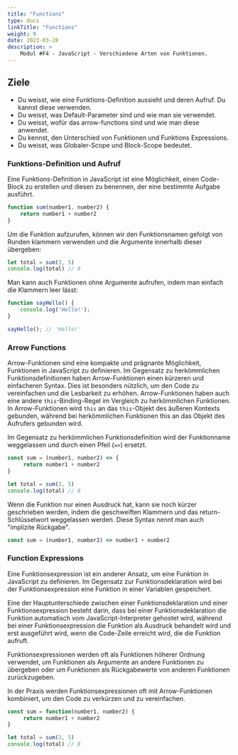 ```yaml
---
title: "Functions"
type: docs
linkTitle: "Functions"
weight: 9
date: 2023-03-28
description: >
    Modul #F4 - JavaScript - Verschiedene Arten von Funktionen.
---
```


## Ziele
* Du weisst, wie eine Funktions-Definition aussieht und deren Aufruf. Du kannst diese verwenden.
* Du weisst, was Default-Parameter sind und wie man sie verwendet.
* Du weisst, wofür das arrow-functions sind und wie man diese anwendet.
* Du kennst, den Unterschied von Funktionen und Funktions Expressions.
* Du weisst, was Globaler-Scope und Block-Scope bedeutet.


### Funktions-Definition und Aufruf
Eine Funktions-Definition in JavaScript ist eine Möglichkeit, einen Code-Block zu erstellen und diesen zu benennen, der eine bestimmte Aufgabe ausführt.

```javascript
function sum(number1, number2) {
    return number1 + number2
}
```

Um die Funktion aufzurufen, können wir den Funktionsnamen gefolgt von Runden klammern verwenden und die Argumente innerhalb dieser übergeben:
```javascript
let total = sum(3, 5)
console.log(total) // 8
```

Man kann auch Funktionen ohne Argumente aufrufen, indem man einfach die Klammern leer lässt:
```javascript
function sayHello() {
    console.log('Hello!');
}

sayHello(); // 'Hello!'
```

### Arrow Functions
Arrow-Funktionen sind eine kompakte und prägnante Möglichkeit, Funktionen in JavaScript zu definieren. Im Gegensatz zu herkömmlichen Funktionsdefinitionen haben Arrow-Funktionen einen kürzeren und einfacheren Syntax. Dies ist besonders nützlich, um den Code zu vereinfachen und die Lesbarkeit zu erhöhen. Arrow-Funktionen haben auch eine andere `this`-Binding-Regel im Vergleich zu herkömmlichen Funktionen. In Arrow-Funktionen wird `this` an das `this`-Objekt des äußeren Kontexts gebunden, während bei herkömmlichen Funktionen this an das Objekt des Aufrufers gebunden wird.

Im Gegensatz zu herkömmlichen Funktionsdefinition wird der Funktionname weggelassen und durch einen Pfeil (`=>`) ersetzt.

```javascript
const sum = (number1, number2) => {
     return number1 + number2
}

let total = sum(3, 5)
console.log(total) // 8
```

Wenn die Funktion nur einen Ausdruck hat, kann sie noch kürzer geschrieben werden, indem die geschweiften Klammern und das return-Schlüsselwort weggelassen werden. Diese Syntax nennt man auch "implizite Rückgabe".
```javascript
const sum = (number1, number2) => number1 + number2
```

### Function Expressions
Eine Funktionsexpression ist ein anderer Ansatz, um eine Funktion in JavaScript zu definieren. Im Gegensatz zur Funktionsdeklaration wird bei der Funktionsexpression eine Funktion in einer Variablen gespeichert.

Eine der Hauptunterschiede zwischen einer Funktionsdeklaration und einer Funktionsexpression besteht darin, dass bei einer Funktionsdeklaration die Funktion automatisch vom JavaScript-Interpreter gehostet wird, während bei einer Funktionsexpression die Funktion als Ausdruck behandelt wird und erst ausgeführt wird, wenn die Code-Zeile erreicht wird, die die Funktion aufruft.

Funktionsexpressionen werden oft als Funktionen höherer Ordnung verwendet, um Funktionen als Argumente an andere Funktionen zu übergeben oder um Funktionen als Rückgabewerte von anderen Funktionen zurückzugeben.

In der Praxis werden Funktionsexpressionen oft mit Arrow-Funktionen kombiniert, um den Code zu verkürzen und zu vereinfachen.

```javascript
const sum = function(number1, number2) {
     return number1 + number2
}

let total = sum(3, 5)
console.log(total) // 8
```